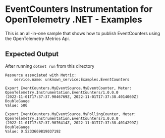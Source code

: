 # EventCounters Instrumentation for OpenTelemetry .NET - Examples

This is an all-in-one sample that shows how to publish EventCounters using
the OpenTelemetry Metrics Api.

## Expected Output

After running `dotnet run` from this directory

```text
Resource associated with Metric:
    service.name: unknown_service:Examples.EventCounters

Export EventCounters.MyEventSource.MyEventCounter, Meter: OpenTelemetry.Instrumentation.EventCounters/1.0.0.0
(2022-11-01T17:37:37.9046769Z, 2022-11-01T17:37:38.4014060Z] DoubleGauge
Value: 500

Export EventCounters.MyEventSource.MyPollingCounter, Meter: OpenTelemetry.Instrumentation.EventCounters/1.0.0.0
(2022-11-01T17:37:37.9076414Z, 2022-11-01T17:37:38.4014299Z] DoubleGauge
Value: 0.5233669819037192
```
